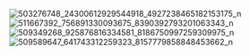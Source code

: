 ![503276748_24300612929544918_4927238465182153175_n](https://github.com/user-attachments/assets/81afdd9d-a015-4613-a9af-1d09c4cdc073)
![511667392_756891330093675_8390392793201063343_n](https://github.com/user-attachments/assets/b826ca1e-9ddc-4d80-92a7-ebf1b5efcbbf)
![509349268_925876816334581_8186750997259309975_n](https://github.com/user-attachments/assets/84f73519-d2cc-4090-ab95-fc1d6d3d071a)
![509589647_641743312259323_8157779858848453662_n](https://github.com/user-attachments/assets/753f3007-a7e4-4e7b-9710-eb55cbda4216)
